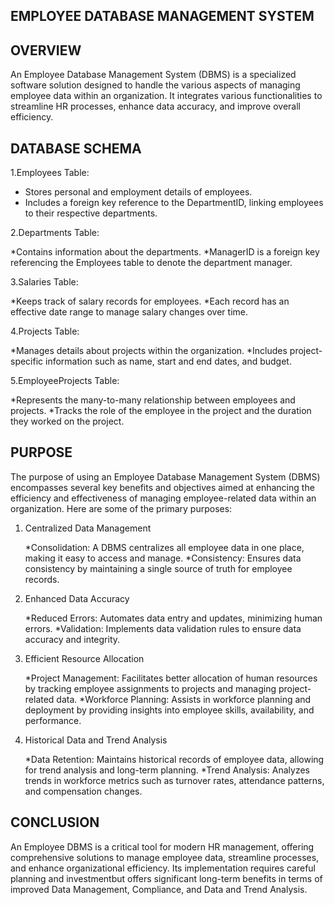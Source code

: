 ## EMPLOYEE DATABASE MANAGEMENT SYSTEM

## OVERVIEW

An Employee Database Management System (DBMS) is a specialized software solution designed to handle the various aspects of managing employee data within
an organization. It integrates various functionalities to streamline HR processes, enhance data accuracy, and improve overall efficiency. 

## DATABASE SCHEMA

1.Employees Table:
  
  * Stores personal and employment details of employees.
  * Includes a foreign key reference to the DepartmentID, linking employees to their respective departments.
  
2.Departments Table:
  
  *Contains information about the departments. 
  *ManagerID is a foreign key referencing the Employees table to denote the department manager.

3.Salaries Table:
  
  *Keeps track of salary records for employees.
  *Each record has an effective date range to manage salary changes over time.

4.Projects Table:
  
  *Manages details about projects within the organization.
  *Includes project-specific information such as name, start and end dates, and budget.

5.EmployeeProjects Table:
  
  *Represents the many-to-many relationship between employees and projects.
  *Tracks the role of the employee in the project and the duration they worked on the project.

## PURPOSE 

The purpose of using an Employee Database Management System (DBMS) encompasses several key benefits and objectives aimed at enhancing the 
efficiency and effectiveness of managing employee-related data within an organization. Here are some of the primary purposes:

1. Centralized Data Management
 
   *Consolidation: A DBMS centralizes all employee data in one place, making it easy to access and manage.
   *Consistency: Ensures data consistency by maintaining a single source of truth for employee records.
   
2. Enhanced Data Accuracy

   *Reduced Errors: Automates data entry and updates, minimizing human errors.
   *Validation: Implements data validation rules to ensure data accuracy and integrity.
   
3. Efficient Resource Allocation

   *Project Management: Facilitates better allocation of human resources by tracking employee assignments to projects and managing project-related data.
   *Workforce Planning: Assists in workforce planning and deployment by providing insights into employee skills, availability, and performance.

4. Historical Data and Trend Analysis

   *Data Retention: Maintains historical records of employee data, allowing for trend analysis and long-term planning.
   *Trend Analysis: Analyzes trends in workforce metrics such as turnover rates, attendance patterns, and compensation changes.

## CONCLUSION

An Employee DBMS is a critical tool for modern HR management, offering comprehensive solutions to manage employee data, streamline processes, and enhance organizational efficiency.
Its implementation requires careful planning and investmentbut offers significant long-term benefits in terms of improved Data Management, Compliance, and Data and Trend Analysis.
